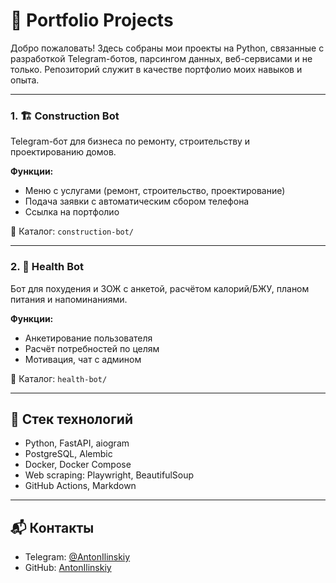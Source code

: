 # 🚀 Portfolio Projects

Добро пожаловать! Здесь собраны мои проекты на Python, связанные с разработкой Telegram-ботов, парсингом данных, веб-сервисами и не только. Репозиторий служит в качестве портфолио моих навыков и опыта.

---

### 1. 🏗 Construction Bot

Telegram-бот для бизнеса по ремонту, строительству и проектированию домов.

**Функции:**

- Меню с услугами (ремонт, строительство, проектирование)
- Подача заявки с автоматическим сбором телефона
- Ссылка на портфолио

📂 Каталог: `construction-bot/`

---

### 2. 🥗 Health Bot

Бот для похудения и ЗОЖ с анкетой, расчётом калорий/БЖУ, планом питания и напоминаниями.

**Функции:**

- Анкетирование пользователя
- Расчёт потребностей по целям
- Мотивация, чат с админом

📂 Каталог: `health-bot/`

---

## 🧰 Стек технологий

- Python, FastAPI, aiogram
- PostgreSQL, Alembic
- Docker, Docker Compose
- Web scraping: Playwright, BeautifulSoup
- GitHub Actions, Markdown

---

## 📬 Контакты

- Telegram: [@AntonIlinskiy](https://t.me/AntonIlinskiy)
- GitHub: [AntonIlinskiy](https://github.com/AntonIlinskiy)
